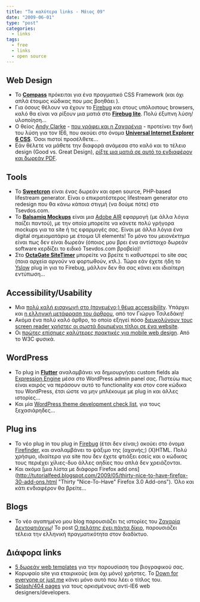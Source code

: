 ```yaml
---
title: "Τα καλύτερα links - Μάιος 09"
date: "2009-06-01"
type: "post"
categories:
  - links
tags:
  - free
  - links
  - open source
---
```


## Web Design

- To [**Compass**](http://wiki.github.com/chriseppstein/compass "Compass CSS Meta-Framework") πρόκειται για ένα πραγματικό CSS Framework (και όχι απλά έτοιμος κώδικας που μας βοηθάει ).
- Για όσους θέλουν να έχουν το [Firebug](http://getfirebug.com/ "Firebug") και στους υπόλοιπους browsers, καλό θα είναι να ρίξουν μια ματιά στο [**Firebug lite**](http://getfirebug.com/lite.html "Firebug lite"). Πολύ έξυπνη λύση/υλοποίηση...
- Ο θείος [Andy Clarke](http://www.stuffandnonsense.co.uk/ "Andy Clarke") - [που γράφει και η Ζαχαρένια](http://css3.gr/blog/post/universal-internet-explorer-6-css/ "Universal Internet Explorer 6 CSS") - προτείνει την δική του λύση για τον IE6, που ακούει στο όνομα [**Universal Internet Explorer 6 CSS**](http://forabeautifulweb.com/blog/about/universal_internet_explorer_6_css "Universal Internet Explorer 6 CSS"). Όσοι πιστοί προσέλθετε...
- Εάν θέλετε να μάθετε την διαφορά ανάμεσα στο καλό και το τέλειο design (Good vs. Great Design), [ρίξτε μια ματιά σε αυτό το ενδιαφέρον και δωρεάν PDF](http://cameronmoll.com/archives/2009/05/free_download_good_vs_great_design/ "Free download: Good vs. Great Design (summary)").

## Tools

- Το [**Sweetcron**](http://www.sweetcron.com/ "Sweetcron lifestream generator") είναι ένας δωρεάν και open source, PHP-based lifestream generator. Είναι ο επικρατέστερος lifestream generator στο redesign που θα κάνω κάποια στιγμή (να δούμε πότε) στο Tsevdos.com.
- Το [**Balsamiq Mockups**](http://www.balsamiq.com/ "Balsamiq Mockups") είναι μια [Adobe AIR](http://www.adobe.com/products/air/ "Adobe AIR") εφαρμογή (με άλλα λόγια παίζει παντού), με την οποία μπορείτε να κάνετε πολύ γρήγορα mockups για τα site ή τις εφαρμογές σας. Είναι με άλλα λόγια ένα digital σημειοματάριο με έτοιμα UI elements! Το μόνο του μειονέκτημα είναι πως δεν είναι δωρεάν (όποιος μου βρει ένα αντίστοιχο δωρεάν software κερδίζει το ειδικό Tsevdos.com βραβείο)!
- Στo [**OctaGate SiteTimer**](http://www.octagate.com/service/SiteTimer/ "OctaGate SiteTimer optimizer tool") μπορείτε να βρείτε τι καθυστερεί το site σας (ποια αρχεία αργούν να φορτωθούν, κτλ.). Τώρα εάν έχετε ήδη το [Yslow](http://developer.yahoo.com/yslow/ "Yahoo! Yslow plug in") plug in για το Firebug, μάλλον δεν θα σας κάνει και ιδιαίτερη εντύπωση...

## Accessibility/Usability

- Μια [πολύ καλή εισαγωγή στο (πονεμένο;) θέμα accessibility](http://www.webaim.org/intro/ "Introduction to Web Accessibility"). Υπάρχει και [η ελληνική μετάφραση του άρθρου](http://microo.net/article.php?intro-to-web-accessibility#webaim-people "Εισαγωγή στην προσβασιμότητα στο διαδίκτυο (WebAIM)"), από τον Γιώργο Τσιλεδάκη!
- Ακόμα ένα πολύ καλό άρθρο, το οποίο εξηγεί πόσο [διευκολύνουν τους screen reader χρήστες οι σωστά δομημένοι τίτλοι σε ένα website](http://www.raymondselda.com/importance-of-html-headings-for-accessibility/ "Importance of HTML Headings for Accessibility").
- Οι [πρώτες επίσημες καλύτερες πρακτικές για mobile web design](http://www.w3.org/TR/mobile-bp/ "Mobile Web Best Practices 1.0"). Από το W3C φυσικά.

## WordPress

- Το plug in [**Flutter**](http://flutter.freshout.us/ "Flutter") αναλαμβάνει να δημιουργήσει custom fields ala [Expression Engine](http://expressionengine.com/ "Expression Engine") μέσα στο WordPress admin panel σας. Πιστεύω πως είναι καιρός να περάσουν αυτό το functionality και στον core κώδικα του WordPress, έτσι ώστε να μην μπλέκουμε με plug in και άλλες ιστορίες...
- Και μία [WordPress theme development check list](http://startbloggingonline.com/wordpress-cheat-sheet/ "WordPress Theme Development Check List"), για τους ξεχασιάρηδες...

## Plug ins

- Το νέο plug in του plug in [Firebug](http://getfirebug.com/ "Firebug") (έτσι δεν είναι;) ακούει στο όνομα [Firefinder](http://robertnyman.com/2009/05/12/firefinder-for-firebug-an-extension-to-quickly-find-elements-matching-your-css-selectors-or-xpath-expressions/ "Firefinder for Firebug - an extension to quickly find elements matching your CSS selectors or XPath expressions"), και αναλαμβάνει το ψάξιμο της (αχανής;) (X)HTML. Πολύ χρήσιμο, ιδιαίτερα για site που δεν έχετε φτιάξει εσείς και ο κώδικας τους περιέχει χίλιες-δυο άλλες αηδίες που απλά δεν χρειάζονται.
- Και ακόμα [μια λίστα με διάφορα Firefox add ons](http://tutorialfeed.blogspot.com/2009/05/thirty-nice-to-have-firefox-30-add-ons.html "Thirty "Nice-To-Have" Firefox 3.0 Add-ons"). Όλο και κάτι ενδιαφέρον θα βρείτε...

## Blogs

- Το νέο αγαπημένο μου blog παρουσιάζει τις ιστορίες του [Ζαχαρία Δεντοφτιάχνω](http://www.dotnetzone.gr/cs/blogs/zaxarias/default.aspx "Οι περιπέτειες του Ζαχαρία Δεντοφτιάχνω")! Το post [Ο πελάτης έχει πάντα δίκιο](http://www.dotnetzone.gr/cs/blogs/zaxarias/archive/2005/06/22/4385.aspx "ΕΠΕΙΣΟΔΙΟ 10: Ο πελάτης έχει πάντα δίκιο"), παρουσιάζει τέλεια την ελληνική πραγματικότητα στον διαδίκτυο.

## Διάφορα links

- [5 δωρεάν web templates](http://www.terrill.ca/articles/html_resume "HTML Resume Templates") για την παρουσίαση του βιογραφικού σας.
- Κορυφαίο site για εταιρικούς (και όχι μόνο) χρήστες. Το [Down for everyone or just me](http://downforeveryoneorjustme.com/ "Down for everyone or just me") κάνει μόνο αυτό που λέει ο τίτλος του.
- [Splash/404 pages](http://www.thedonutproject.com/2009/05/22/overly-judgemental-ie6-splash-pages/ "Overly Judgemental IE6 Splash Pages") για τους ορκισμένους αντί-IE6 web designers/developers.
